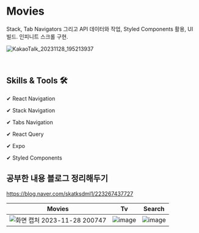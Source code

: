 # Movies
Stack, Tab Navigators 그리고 API 데이터와 작업, Styled Components 활용, UI 빌드. 인피니트 스크롤 구현.

![KakaoTalk_20231128_195213937](https://github.com/ParkSeokJin1/Movies/assets/134951090/5ba8d715-9249-4f83-ac24-eff3937ec08f)


<br>

## Skills & Tools 🛠

✔ React Navigation

✔ Stack Navigation

✔ Tabs Navigation

✔ React Query

✔ Expo

✔ Styled Components
<br>


## 공부한 내용 블로그 정리해두기
https://blog.naver.com/skatksdml1/223267437727
<br>

|Movies|Tv|Search|
|:---:|:---:|:---:|
|![화면 캡처 2023-11-28 200747](https://github.com/ParkSeokJin1/Movies/assets/134951090/20329a4c-3bfc-4eaa-ba45-ffeeacb4940d)|![image](https://github.com/ParkSeokJin1/Movies/assets/134951090/99046917-9bed-4a0e-b0c3-e99cba2f550d)|![image](https://github.com/ParkSeokJin1/Movies/assets/134951090/fdbed67c-decc-48ef-91bf-b27a82e1196b)|

<br>





<br>

